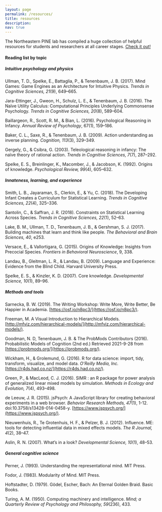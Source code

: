 ```yaml
---
layout: page
permalink: /resources/
title: resources
description: 
nav: true
---
```


The Northeastern PINE lab has compiled a huge collection of helpful resources for students and researchers at all career stages. [Check it out!](https://www.plasticityinneurodevelopmentlab.com/resourcesforresearchers)

#### Reading list by topic 
##### *Intuitive psychology and physics*

Ullman, T. D., Spelke, E., Battaglia, P., & Tenenbaum, J. B. (2017). Mind Games: Game Engines as an Architecture for Intuitive Physics. *Trends in Cognitive Sciences, 21*(9), 649–665.

Jara-Ettinger, J., Gweon, H., Schulz, L. E., & Tenenbaum, J. B. (2016). The Naïve Utility Calculus: Computational Principles Underlying Commonsense Psychology. *Trends in Cognitive Sciences, 20*(8), 589–604.

Baillargeon, R., Scott, R. M., & Bian, L. (2016). Psychological Reasoning in Infancy. *Annual Review of Psychology*, 67(1), 159–186.

Baker, C. L., Saxe, R., & Tenenbaum, J. B. (2009). Action understanding as inverse planning. *Cognition, 113*(3), 329–349.

Gergely, G., & Csibra, G. (2003). Teleological reasoning in infancy: The naïve theory of rational action. *Trends in Cognitive Sciences, 7*(7), 287–292.

Spelke, E. S., Breinlinger, K., Macomber, J., & Jacobson, K. (1992). Origins of knowledge. *Psychological Review, 99*(4), 605–632.

##### *Innateness, learning, and experience*

Smith, L. B., Jayaraman, S., Clerkin, E., & Yu, C. (2018). The Developing Infant Creates a Curriculum for Statistical Learning. *Trends in Cognitive Sciences, 22*(4), 325–336.

Santolin, C., & Saffran, J. R. (2018). Constraints on Statistical Learning Across Species. *Trends in Cognitive Sciences, 22*(1), 52–63.

Lake, B. M., Ullman, T. D., Tenenbaum, J. B., & Gershman, S. J. (2017). Building machines that learn and think like people. *The Behavioral and Brain Sciences, 40*, e253.

Versace, E., & Vallortigara, G. (2015). Origins of Knowledge: Insights from Precocial Species. *Frontiers in Behavioral Neuroscience*, 9, 338.

Landau, B., Gleitman, L. R., & Landau, B. (2009). Language and Experience: Evidence from the Blind Child. Harvard University Press.

Spelke, E. S., & Kinzler, K. D. (2007). Core knowledge. *Developmental Science, 10*(1), 89–96.

##### *Methods and tools*

Sarnecka, B. W. (2019). The Writing Workshop: Write More, Write Better, Be Happier in Academia. [https://osf.io/n8pc3/](https://osf.io/n8pc3/).

Freeman, M. A Visual Introduction to Hierarchical Models. [http://mfviz.com/hierarchical-models/](http://mfviz.com/hierarchical-models/).

Goodman, N. D, Tenenbaum, J. B. & The ProbMods Contributors (2016). Probabilistic Models of Cognition (2nd ed.) Retrieved 2021-9-28 from [https://probmods.org/](https://probmods.org/).

Wickham, H., & Grolemund, G. (2016). R for data science: import, tidy, transform, visualize, and model data. *O'Reilly Media, Inc.* [https://r4ds.had.co.nz/](https://r4ds.had.co.nz/).

Green, P., & MacLeod, C. J. (2016). SIMR : an R package for power analysis of generalized linear mixed models by simulation. *Methods in Ecology and Evolution, 7*(4), 493–498.

de Leeuw, J. R. (2015). jsPsych: A JavaScript library for creating behavioral experiments in a web browser. *Behavior Research Methods, 47*(1), 1-12. doi:10.3758/s13428-014-0458-y. [https://www.jspsych.org/](https://www.jspsych.org/).

Nieuwenhuis, R., Te Grotenhuis, H. F., & Pelzer, B. J. (2012). Influence. ME: tools for detecting influential data in mixed effects models. *The R Journal, 4*(2), 38–47.

Aslin, R. N. (2007). What’s in a look? *Developmental Science, 10*(1), 48–53.

##### *General cognitive science*

Perner, J. (1993). Understanding the representational mind. MIT Press.

Fodor, J. (1983). Modularity of Mind. MIT Press.

Hoftstadter, D. (1979). Gödel, Escher, Bach: An Eternal Golden Braid. Basic Books. 

Turing, A. M. (1950). Computing machinery and intelligence. *Mind; a Quarterly Review of Psychology and Philosophy, 59*(236), 433.